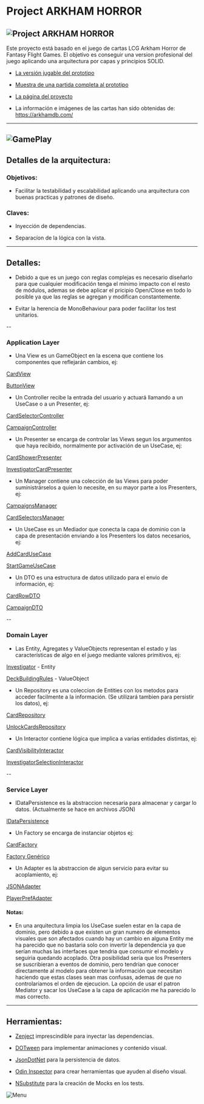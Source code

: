 # Project ARKHAM HORROR

![Project ARKHAM HORROR](https://www.rosalesnavas.com/images/logo_with_text_black.png)
---
Este proyecto está basado en el juego de cartas LCG Arkham Horror de Fantasy Flight Games.
El objetivo es conseguir una version profesional del juego aplicando una arquitectura por capas y principios SOLID.

* [La versión jugable del prototipo](https://github.com/Todorcevic/Project-ARKHAM-HORROR)
 
* [Muestra de una partida completa al prototipo](https://www.youtube.com/watch?v=pvBs5DNNExE)

* [La página del proyecto](https://www.rosalesnavas.com/arkham)

* La información e imágenes de las cartas han sido obtenidas de: https://arkhamdb.com/
---
 ![GamePlay](https://www.rosalesnavas.com/images/ProjectArkhamHorrorGithub.jpg)
---

## Detalles de la arquitectura:

### Objetivos:

* Facilitar la testabilidad y escalabilidad aplicando una arquitectura con buenas practicas y patrones de diseño.

### Claves:

* Inyección de dependencias.

* Separacíon de la lógica con la vista.

---
## Detalles:

* Debido a que es un juego con reglas complejas es necesario diseñarlo para que cualquier modificación tenga el mínimo impacto con el resto de módulos,
ademas se debe aplicar el pricipio Open/Close en todo lo posible ya que las reglas se agregan y modifican constantemente.

* Evitar la herencia de MonoBehaviour para poder facilitar los test unitarios.

--
### Application Layer

* Una View es un GameObject en la escena que contiene los componentes que reflejarán cambios, ej:

[CardView](Assets/Scripts/Applicaction/Views/Cards/CardView.cs)

[ButtonView](Assets/Scripts/Applicaction/Views/Buttons/ButtonView.cs)

* Un Controller recibe la entrada del usuario y actuará llamando a un UseCase o a un Presenter, ej:

[CardSelectorController](Assets/Scripts/Applicaction/Views/Selectors/Card/CardSelectorController.cs) 

[CampaignController](Assets/Scripts/Applicaction/Views/Campaigns/CampaignController.cs)

* Un Presenter se encarga de controlar las Views segun los argumentos que haya recibido, normalmente por activación de un UseCase, ej:

[CardShowerPresenter](Assets/Scripts/Applicaction/Views/CardShower/CardShowerPresenter.cs)

[InvestigatorCardPresenter](Assets/Scripts/Applicaction/Views/Cards/Investigator/InvestigatorsCardPresenter.cs)

* Un Manager contiene una colección de las Views para poder suministrárselos a quien lo necesite, en su mayor parte a los Presenters, ej:

[CampaignsManager](Assets/Scripts/Applicaction/Views/Campaigns/CampaignsManager.cs)

[CardSelectorsManager](Assets/Scripts/Applicaction/Views/Selectors/Card/CardSelectorsManager.cs)

* Un UseCase es un Mediador que conecta la capa de dominio con la capa de presentación enviando a los Presenters los datos necesarios, ej:

[AddCardUseCase](Assets/Scripts/Applicaction/UseCases/AddCardUseCase.cs)

[StartGameUseCase](Assets/Scripts/Applicaction/UseCases/StartGameUseCase.cs)

* Un DTO es una estructura de datos utilizado para el envio de información, ej:

[CardRowDTO](Assets/Scripts/Applicaction/UseCases/DTO/CardRowDTO.cs) 

[CampaignDTO](Assets/Scripts/Applicaction/UseCases/DTO/CampaignDTO.cs)

--
### Domain Layer

* Las Entity, Agregates y ValueObjects representan el estado y las características de algo en el juego mediante valores primitivos, ej:

[Investigator](Assets/Scripts/Model/Entities/Investigator.cs) - Entity

[DeckBuildingRules](Assets/Scripts/Model/ObjectValue/DeckBuildingRules.cs) - ValueObject

* Un Repository es una coleccion de Entities con los metodos para acceder facilmente a la información. (Se utilizará tambien para persistir los datos), ej:

[CardRepository](Assets/Scripts/Model/Repositories/CardRepository.cs)

[UnlockCardsRepository](Assets/Scripts/Model/Repositories/UnlockCardsRepository.cs)

* Un Interactor contiene lógica que implica a varias entidades distintas, ej:

[CardVisibilityInteractor](Assets/Scripts/Model/Interactors/CardVisibilityInteractor.cs)

[InvestigatorSelectionInteractor](Assets/Scripts/Model/Interactors/InvestigatorSelectionInteractor.cs)

--
### Service Layer

* IDataPersistence es la abstraccion necesaria para almacenar y cargar lo datos. (Actualmente se hace en archivos JSON)

[IDataPersistence](Assets/Scripts/Services/Persistece/DataContext.cs)

* Un Factory se encarga de instanciar objetos ej:

[CardFactory](Assets/Scripts/Services/Factories/CardFactory.cs)

[Factory Genérico](Assets/Scripts/Services/Factories/NameConventionFactory.cs)

* Un Adapter es la abstraccion de algun servicio para evitar su acoplamiento, ej:

[JSONAdapter](Assets/Scripts/Services/Adapters/JsonNewtonsoftAdapter.cs)

[PlayerPrefAdapter](Assets/Scripts/Services/Adapters/PlayerPrefsAdapter.cs)


#### Notas:
* En una arquitectura limpia los UseCase suelen estar en la capa de dominio, pero debido a que existen un gran numero de elementos visuales que son afectados cuando hay un cambio en alguna Entity me ha parecido que no bastaria solo con invertir la dependencia ya que serían muchas las interfaces que tendria que consumir el modelo y seguiria quedando acoplado. Otra posibilidad sería que los Presenters se suscribieran a eventos de dominio, pero tendrían que conocer directamente al modelo para obtener la información que necesitan haciendo que estas clases sean mas confusas, ademas de que no controlariamos el orden de ejecucion. La opción de usar el patron Mediator y sacar los UseCase a la capa de aplicación me ha parecido lo mas correcto.

---
## Herramientas:
* [Zenject](https://github.com/modesttree/Zenject) imprescindible para inyectar las dependencias.

* [DOTween](http://dotween.demigiant.com/index.php) para implementar animaciones y contenido visual.

* [JsonDotNet](https://www.newtonsoft.com/json) para la persistencia de datos.

* [Odin Inspector](https://odininspector.com/) para crear herramientas que ayuden al diseño visual.

* [NSubstitute](https://nsubstitute.github.io/) para la creación de Mocks en los tests.

![Menu](https://www.rosalesnavas.com/images/portfolio/arkham/3.jpg)
